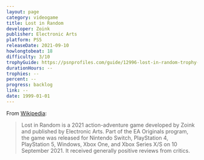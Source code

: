 ```yaml
---
layout: page
category: videogame
title: Lost in Random
developer: Zoink
publisher: Electronic Arts
platform: PS5
releaseDate: 2021-09-10
howlongtobeat: 18
difficulty: 3/10
trophyGuide: https://psnprofiles.com/guide/12996-lost-in-random-trophy-guide
durationHours: --
trophies: --
percent: --
progress: backlog
link: --
date: 1999-01-01
---
```


From [Wikipedia](https://en.wikipedia.org/wiki/Lost_in_Random):

> Lost in Random is a 2021 action-adventure game developed by Zoink and published by Electronic Arts. Part of the EA Originals program, the game was released for Nintendo Switch, PlayStation 4, PlayStation 5, Windows, Xbox One, and Xbox Series X/S on 10 September 2021. It received generally positive reviews from critics.

